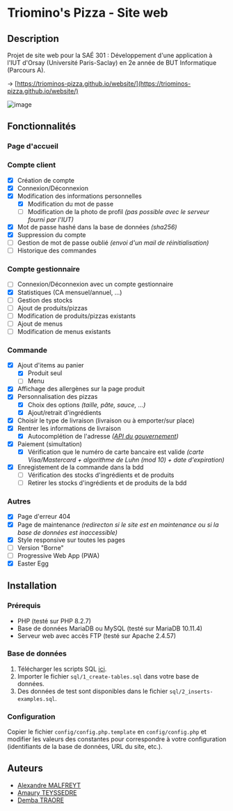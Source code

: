 # Triomino's Pizza - Site web

## Description
Projet de site web pour la SAÉ 301 : Développement d'une application à l'IUT d'Orsay (Université Paris-Saclay) en 2e année de BUT Informatique (Parcours A).

$\to$ [https://triominos-pizza.github.io/website/](https://triominos-pizza.github.io/website/)

![image](https://github.com/Triominos-Pizza/website/assets/54336210/bc2d5a5c-c792-4807-848c-241bc4e7d131)

## Fonctionnalités
### **Page d'accueil**
### **Compte client**
  - [x] Création de compte
  - [x] Connexion/Déconnexion
  - [x] Modification des informations personnelles
    - [x] Modification du mot de passe
    - [ ] Modification de la photo de profil *(pas possible avec le serveur fourni par l'IUT)*
  - [x] Mot de passe hashé dans la base de données *(sha256)*
  - [x] Suppression du compte
  - [ ] Gestion de mot de passe oublié *(envoi d'un mail de réinitialisation)*
  - [ ] Historique des commandes
### **Compte gestionnaire**
  - [ ] Connexion/Déconnexion avec un compte gestionnaire
  - [x] Statistiques (CA mensuel/annuel, ...)
  - [ ] Gestion des stocks
  - [ ] Ajout de produits/pizzas
  - [ ] Modification de produits/pizzas existants
  - [ ] Ajout de menus
  - [ ] Modification de menus existants
### **Commande**
  - [x] Ajout d'items au panier
    - [x] Produit seul
    - [ ] Menu
  - [x] Affichage des allergènes sur la page produit
  - [x] Personnalisation des pizzas
    - [x] Choix des options *(taille, pâte, sauce, ...)*
    - [x] Ajout/retrait d'ingrédients
  - [x] Choisir le type de livraison (livraison ou à emporter/sur place)
  - [x] Rentrer les informations de livraison
    - [x] Autocomplétion de l'adresse *([API du gouvernement](https://geo.api.gouv.fr/adresse))*
  - [x] Paiement (simultation)
    - [x] Vérification que le numéro de carte bancaire est valide *(carte Visa/Mastercard + algorithme de Luhn (mod 10) + date d'expiration)*
  - [x] Enregistement de la commande dans la bdd
    - [ ] Vérification des stocks d'ingrédients et de produits
    - [ ] Retirer les stocks d'ingrédients et de produits de la bdd
### **Autres**
- [x] Page d'erreur 404
- [x] Page de maintenance *(redirecton si le site est en maintenance ou si la base de données est inaccessible)*
- [x] Style responsive sur toutes les pages
- [ ] Version "Borne"
- [ ] Progressive Web App (PWA)
- [x] Easter Egg

## Installation
### Prérequis
- PHP (testé sur PHP 8.2.7)
- Base de données MariaDB ou MySQL (testé sur MariaDB 10.11.4)
- Serveur web avec accès FTP (testé sur Apache 2.4.57)

### Base de données
1. Télécharger les scripts SQL [ici](https://github.com/Triominos-Pizza/db).
2. Importer le fichier `sql/1_create-tables.sql` dans votre base de données.
3. Des données de test sont disponibles dans le fichier `sql/2_inserts-examples.sql`.

### Configuration
Copier le fichier `config/config.php.template` en `config/config.php` et modifier les valeurs des constantes pour correspondre à votre configuration (identifiants de la base de données, URL du site, etc.).

## Auteurs
- [Alexandre MALFREYT](https://github.com/AlexZeGamer)
- [Amaury TEYSSEDRE](https://github.com/AmauryMamo)
- [Demba TRAORE](https://github.com/demba77)
